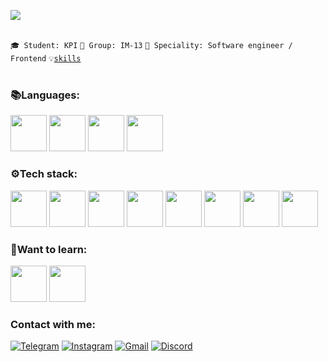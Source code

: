 ![](https://komarev.com/ghpvc/?username=your-github-Dimdim28&color=blue)

<br>
<code>🎓 Student: KPI</code>
<code>🎪 Group: IM-13</code>
<code>👷 Speciality: Software engineer / Frontend</code>
<code>💡<a href="SKILLS.md">skills</a></code>  
<br><br>

### :books:Languages: 
<div class="row">
  <img width="58" src="https://upload.wikimedia.org/wikipedia/commons/thumb/9/99/Unofficial_JavaScript_logo_2.svg/800px-Unofficial_JavaScript_logo_2.svg.png">
  <img width="58" src="https://upload.wikimedia.org/wikipedia/commons/thumb/1/18/ISO_C%2B%2B_Logo.svg/800px-ISO_C%2B%2B_Logo.svg.png">    
<img width="58" src="https://upload.wikimedia.org/wikipedia/commons/thumb/1/18/C_Programming_Language.svg/695px-C_Programming_Language.svg.png">
<img width="58" src="https://cdn.icon-icons.com/icons2/2415/PNG/128/typescript_original_logo_icon_146317.png">
</div>


### :gear:Tech stack:
<div class="row">
  <img width="58" src="https://cdn.icon-icons.com/icons2/2415/PNG/128/react_original_logo_icon_146374.png">
  <img width="58" src="https://cdn.icon-icons.com/icons2/2415/PNG/128/redux_original_logo_icon_146365.png">
  <img width="58" src="https://cdn.icon-icons.com/icons2/2107/PNG/128/file_type_git_icon_130581.png">
  <img width="58" src="https://wsofter.ru/wp-content/uploads/2017/12/node-express.png">
  <img width="58" src="https://cdn.icon-icons.com/icons2/2415/PNG/128/npm_original_wordmark_logo_icon_146402.png">   
  <img width="58" src="https://cdn.icon-icons.com/icons2/2108/PNG/128/yarn_icon_130775.png">
  <img width="58" src="https://res.cloudinary.com/dyyck73ly/image/upload/s3/Mar/mongodb-leaf_euorgb_ntcsqk.png">
  <img width="58" src="https://cdn-icons-png.flaticon.com/512/5968/5968313.png">
</div>


### :thinking:Want to learn:
<div class="row">
 <img width="58" src="https://cdn.icon-icons.com/icons2/2415/PNG/128/nodejs_plain_logo_icon_146409.png">
 <img width="58" src="https://cdn.icon-icons.com/icons2/2415/PNG/128/gulp_plain_logo_icon_146485.png">
</div>


### Contact with me:

[![Telegram](https://img.shields.io/badge/-Telegram-090909?style=for-the-badge&logo=telegram&logoColor=27A0D9)](https://t.me/D_im0N)
[![Instagram](https://img.shields.io/badge/-Instagram-090909?style=for-the-badge&logo=instagram&logoColor=B4068E)](https://www.instagram.com/provodnik_dimitriy)
[![Gmail](https://img.shields.io/badge/-Gmail-090909?style=for-the-badge&logo=Gmail&logoColor=FF0000)](mailto:wwwdimanes1@gmail.com)
[![Discord](https://img.shields.io/badge/-Discord-090909?style=for-the-badge&logo=Discord&logoColor=000080)](https://discordapp.com/users/685188807305330708/)



